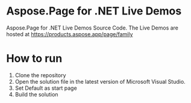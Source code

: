 # Aspose.Page for .NET Live Demos

Aspose.Page for .NET Live Demos Source Code.
The Live Demos are hosted at https://products.aspose.app/page/family
 
# How to run
 
 1. Clone the repository
 2. Open the solution file in the latest version of Microsoft Visual Studio.
 3. Set Default as start page
 4. Build the solution
